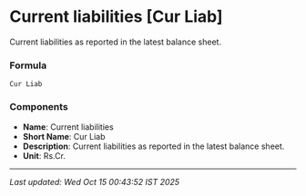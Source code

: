 # Current liabilities [Cur Liab]
Current liabilities as reported in the latest balance sheet.

### Formula
```text
Cur Liab
```


### Components
- **Name**: Current liabilities
- **Short Name**: Cur Liab
- **Description**: Current liabilities as reported in the latest balance sheet.
- **Unit**: Rs.Cr.

---
*Last updated: Wed Oct 15 00:43:52 IST 2025*
